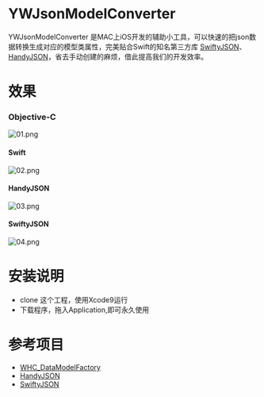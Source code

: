YWJsonModelConverter
==========
YWJsonModelConverter 是MAC上iOS开发的辅助小工具，可以快速的把json数据转换生成对应的模型类属性，完美贴合Swift的知名第三方库 [SwiftyJSON](https://github.com/SwiftyJSON/SwiftyJSON)、[HandyJSON](https://github.com/alibaba/HandyJSON)，省去手动创建的麻烦，借此提高我们的开发效率。

效果
========================

### Objective-C
![01.png](http://upload-images.jianshu.io/upload_images/2240549-4a896e39efd06c28.png?imageMogr2/auto-orient/strip%7CimageView2/2/w/1240)

#### Swift
 ![02.png](http://upload-images.jianshu.io/upload_images/2240549-af3cc7c0b023d95b.png?imageMogr2/auto-orient/strip%7CimageView2/2/w/1240)

#### HandyJSON
![03.png](http://upload-images.jianshu.io/upload_images/2240549-44e3f0213c7335f6.png?imageMogr2/auto-orient/strip%7CimageView2/2/w/1240)

#### SwiftyJSON
![04.png](http://upload-images.jianshu.io/upload_images/2240549-55e8a459b88d1851.png?imageMogr2/auto-orient/strip%7CimageView2/2/w/1240)

安装说明
========================
* clone 这个工程，使用Xcode9运行
* 下载程序，拖入Application,即可永久使用


参考项目
========================
* [WHC_DataModelFactory](https://github.com/netyouli/WHC_DataModelFactory)
* [HandyJSON](https://github.com/alibaba/HandyJSON)
* [SwiftyJSON](https://github.com/SwiftyJSON/SwiftyJSON)
